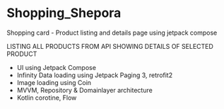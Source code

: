 # Shopping_Shepora
Shopping card - Product listing and details page using jetpack compose

LISTING ALL PRODUCTS FROM API
SHOWING DETAILS OF SELECTED PRODUCT

- UI using Jetpack Compose 
- Infinity Data loading using Jetpack Paging 3, retrofit2 
- Image loading using Coin
- MVVM, Repository & Domainlayer architecture
- Kotlin corotine, Flow

